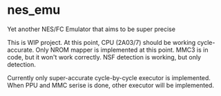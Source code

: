 # nes_emu
Yet another NES/FC Emulator that aims to be super precise


This is WIP project. At this point, CPU (2A03/7) should be working cycle-accurate.
Only NROM mapper is implemented at this point. MMC3 is in code, but it won't work correctly.
NSF detection is working, but only detection.

Currently only super-accurate cycle-by-cycle executor is implemented.
When PPU and MMC serise is done, other executor will be implemented.
